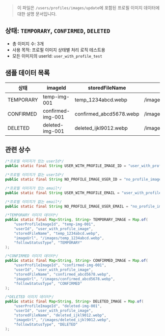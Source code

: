> 이 파일은 `/users/profiles/images/update`에 포함된 프로필 이미지 데이터에 대한 설명 문서입니다.

## 상태: `TEMPORARY`, `CONFIRMED`, `DELETED`

- 총 이미지 수: 3개
- 사용 목적: 프로필 이미지 상태별 처리 로직 테스트용
- 모든 이미지의 userId: `user_with_profile_test`

## 샘플 데이터 목록

| 상태        | imageId           | storedFileName          | imageUrl                        |
|-----------|-------------------|-------------------------|---------------------------------|
| TEMPORARY | temp-img-001      | temp_1234abcd.webp      | /images/temp_1234abcd.webp      |
| CONFIRMED | confirmed-img-001 | confirmed_abcd5678.webp | /images/confirmed_abcd5678.webp |
| DELETED   | deleted-img-001   | deleted_ijkl9012.webp   | /images/deleted_ijkl9012.webp   |

## 관련 상수

```java
/*프로필 이미지가 있는 userId*/
public static final String USER_WITH_PROFILE_IMAGE_ID = "user_with_profile_image";

/*프로필 이미지가 없는 userId*/
public static final String NO_PROFILE_IMAGE_USER_ID = "no_profile_image_user";

/*프로필 이미지가 있는 email*/
public static final String USER_WITH_PROFILE_EMAIL = "user_with_profile_image@threadly.com";

/*프로필 이미지가 없는 email*/
public static final String NO_PROFILE_IMAGE_USER_EMAIL = "no_profile_image_user@threadly.com";

/*TEMPORARY 이미지 데이터*/
public static final Map<String, String> TEMPORARY_IMAGE = Map.of(
    "userProfileImageId", "temp-img-001",
    "userId", "user_with_profile_image",
    "storedFileName", "temp_1234abcd.webp",
    "imageUrl", "/images/temp_1234abcd.webp",
    "followStatusType", "TEMPORARY"
);

/*CONFIRMED 이미지 데이터*/
public static final Map<String, String> CONFIRMED_IMAGE = Map.of(
    "userProfileImageId", "confirmed-img-001",
    "userId", "user_with_profile_image",
    "storedFileName", "confirmed_abcd5678.webp",
    "imageUrl", "/images/confirmed_abcd5678.webp",
    "followStatusType", "CONFIRMED"
);

/*DELETED 이미지 데이터*/
public static final Map<String, String> DELETED_IMAGE = Map.of(
    "userProfileImageId", "deleted-img-001",
    "userId", "user_with_profile_image",
    "storedFileName", "deleted_ijkl9012.webp",
    "imageUrl", "/images/deleted_ijkl9012.webp",
    "followStatusType", "DELETED"
);
```